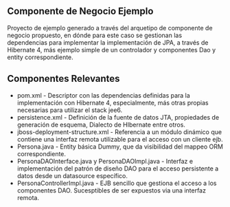 Componente de Negocio Ejemplo
-----------------------------
Proyecto de ejemplo generado a través del arquetipo de componente de negocio propuesto, en dónde para este caso se gestionan las dependencias
para implementar la implementación de JPA, a través de Hibernate 4, más ejemplo simple de un controlador y componentes Dao y entity correspondiente.

Componentes Relevantes
------------------------

 - pom.xml - Descriptor con las dependencias definidas para la implementación con Hibernate 4, especialmente, más otras propias necesarias 
  para utilizar el stack jee6.
 - persistence.xml - Definición de la fuente de datos JTA, propiedades de generación de esquema, Dialecto de HIbernate entre otros.
 - jboss-deployment-structure.xml - Referencia a un módulo dinámico que contiene una interfaz remota utilizable para el acceso con un cliente ejb.
 - Persona.java - Entity básica Dummy, que da visibilidad del mappeo ORM correspondiente.
 - PersonaDAOInterface.java y PersonaDAOImpl.java - Interfaz e implementación del patrón de diseño DAO para el acceso persistente a datos desde un datasource específico.
 - PersonaControllerImpl.java - EJB sencillo que gestiona el acceso a los componentes DAO. Sucesptibles de ser expuestos via una interfaz remota.
